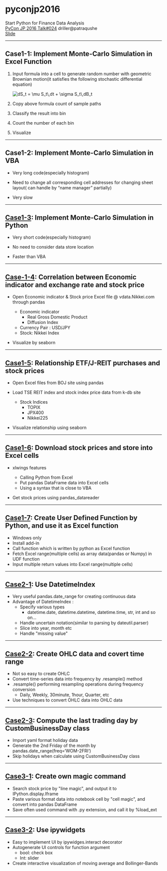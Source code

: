 # pyconjp2016
Start Python for Finance Data Analysis  
[PyCon JP 2016 Talk#024](https://pycon.jp/2016/ja/schedule/presentation/24/) driller@patraqushe  
[Slide](http://TBD)

---
## Case1-1: Implement Monte-Carlo Simulation in Excel Function

1. Input formula into a cell to generate random number with geometric Brownian motion(it satisfies the following stochastic differential equation)

    ![$$dS_t = \mu S_t\,dt + \sigma S_t\,dB_t$$](https://wikimedia.org/api/rest_v1/media/math/render/svg/22a084f84c78d0ae6983fd7283004f412f42757b)

2. Copy above formula count of sample paths

3. Classify the result into bin

4. Count the number of each bin 

5. Visualize

---
## Case1-2: Implement Monte-Carlo Simulation in VBA

* Very long code(especially histogram)

* Need to change all corresponding cell addresses for changing sheet layout( can handle by “name manager” partially)

* Very slow

---
## [Case1-3](Case1-3.ipynb): Implement Monte-Carlo Simulation in Python

* Very short code(especially histogram)

* No need to consider data store location

* Faster than VBA

---
## [Case-1-4](Case1-4.ipynb): Correlation between Economic indicator and exchange rate and stock price

* Open Economic indicator & Stock price Excel file @ vdata.Nikkei.com through pandas 
  * Economic indicator
     * Real Gross Domestic Product
     * Diffusion Index
  * Currency Pair : USD/JPY
  * Stock: Nikkei Index

* Visualize by seaborn

---
## [Case1-5](Case1-5.ipynb): Relationship ETF/J-REIT purchases and stock prices

* Open Excel files from BOJ site using pandas

* Load TSE REIT index and stock index price data from k-db site
  * Stock Indices
    * TOPIX
    * JPX400
    * Nikkei225

* Visualize relationship using seaborn

---
## [Case1-6](Case1-6_7): Download stock prices and store into Excel cells

* xlwings features
  * Calling Python from Excel
  * Put pandas DataFrame data into Excel cells
  * Using a syntax that is close to VBA

* Get stock prices using pandas_datareader

---
## [Case1-7](Case1-6_7): Create User Defined Function by Python, and use it as Excel function

* Windows only
* Install add-in
* Call function which is written by python as Excel function 
* Fetch Excel range(multiple cells) as array data(pandas or Numpy) in UDF function
* Input multiple return values into Excel range(multiple cells)

---
## [Case2-1](Case2-1_2.ipynb): Use DatetimeIndex

* Very useful pandas.date_range for creating continuous data
* Advantage of DatetimeIndex :
  * Specify various types
    * datetime.date, datetime.datetime, datetime.time, str, int and so on…
  * Handle uncertain notation(similar to parsing by dateutil.parser)
  * Slice into year, month etc
  * Handle "missing value"

---
## [Case2-2](Case2-1_2.ipynb): Create OHLC data and covert time range

* Not so easy to create OHLC
* Convert time-series data into frequency by .resample() method
* .resample() performing resampling operations during frequency conversion
  * Daily, Weekly, 30minute, 1hour, Quarter, etc
* Use techniques to convert OHLC data into OHLC data

---
## [Case2-3](Case2-3.ipynb): Compute the last trading day by CustomBusinessDay class

* Import yaml format holiday data
* Generate the 2nd Friday of the month by pandas.date_range(freq=‘WOM-2FRI‘)
* Skip holidays when calculate using CustomBusinessDay class

---
## [Case3-1](Case3-1.ipynb): Create own magic command

* Search stock price by "line magic", and output it to IPython.display.Iframe
* Paste various format data into notebook cell by "cell magic", and convert into pandas DataFrame
* Save often used command with .py extension, and call it by %load_ext

---
## [Case3-2](Case3-2.ipynb): Use ipywidgets

* Easy to implement UI by ipywidges.interact decorator
* Autogenerate UI controls for function argument
  * bool: check box 
  * Int: slider
* Create interactive visualization of moving average and Bollinger-Bands


